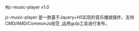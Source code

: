 #jc-music-player v1.0

jc-music-player 是一款基于Jquery+H5实现的音乐播放插件，支持CMD/AMD/CommonJs规范 ,运用gulp工具进行发布，

